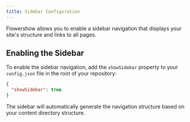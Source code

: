 ```yaml
---
title: Sidebar Configuration
---
```



Flowershow allows you to enable a sidebar navigation that displays your site's structure and links to all pages.

## Enabling the Sidebar

To enable the sidebar navigation, add the `showSidebar` property to your `config.json` file in the root of your repository:

```json
{
  "showSidebar": true
}
```

The sidebar will automatically generate the navigation structure based on your content directory structure.
